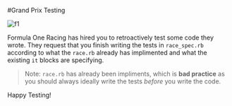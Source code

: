 #Grand Prix Testing

![f1](http://www.bettingsites.us/wp-content/uploads/Formula-1-1.jpg)

Formula One Racing has hired you to retroactively test some code they wrote. They request that you finish writing the tests in `race_spec.rb` according to what the `race.rb` already has implimented and what the existing `it` blocks are specifying.

>Note: `race.rb` has already been impliments, which is **bad practice** as you should always ideally write the tests *before* you write the code.

Happy Testing!